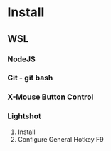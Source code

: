 # Install

## WSL


### NodeJS

### Git - git bash

### X-Mouse Button Control

### Lightshot
1. Install
1. Configure General Hotkey F9
